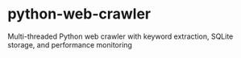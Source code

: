 # python-web-crawler
Multi-threaded Python web crawler with keyword extraction, SQLite storage, and performance monitoring
